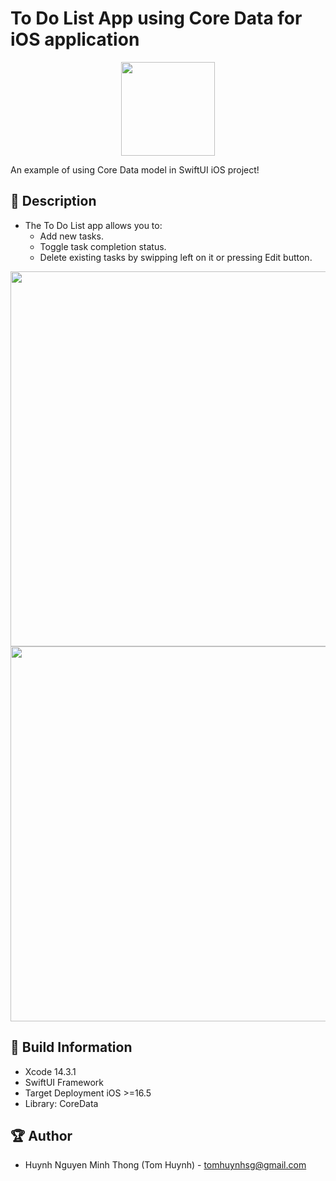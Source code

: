 # To Do List App using Core Data for iOS application

<p align="center">
  <img width="150" src="https://i.imgur.com/TcBTGlb.png">
</p>

An example of using Core Data model in SwiftUI iOS project!

## 📖 Description

- The To Do List app allows you to:
  - Add new tasks.
  - Toggle task completion status.
  - Delete existing tasks by swipping left on it or pressing Edit button.
 
 <p align="center">
  <img src="https://i.imgur.com/cjZIW1C.png" height="600" > 
  <img src="https://i.imgur.com/gaHZcYW.png" height="600" > 
</p>

## 🔧 Build Information
- Xcode 14.3.1
- SwiftUI Framework
- Target Deployment iOS >=16.5
- Library: CoreData

## 🏆 Author
- Huynh Nguyen Minh Thong (Tom Huynh) - tomhuynhsg@gmail.com

